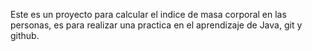 Este es un proyecto para calcular el indice de masa corporal en las personas, es para realizar una practica en el aprendizaje de Java, git y github.
